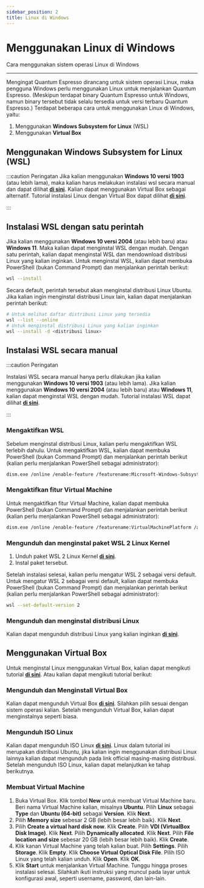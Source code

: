 ```yaml
---
sidebar_position: 2
title: Linux di Windows
---
```


# Menggunakan Linux di Windows

Cara menggunakan sistem operasi Linux di Windows

---

Mengingat Quantum Espresso dirancang untuk sistem operasi Linux, maka pengguna Windows perlu menggunakan Linux untuk menjalankan Quantum Espresso. (Meskipun terdapat binary Quantum Espresso untuk Windows, namun binary tersebut tidak selalu tersedia untuk versi terbaru Quantum Espresso.) Terdapat beberapa cara untuk menggunakan Linux di Windows, yaitu:

1. Menggunakan **Windows Subsystem for Linux** (WSL)
2. Menggunakan **Virtual Box**

## Menggunakan Windows Subsystem for Linux (WSL)

:::caution Peringatan
Jika kalian menggunakan **Windows 10 versi 1903** (atau lebih lama), maka kalian harus melakukan instalasi wsl secara manual dan dapat dilihat [**di sini**](#instalasi-wsl-secara-manual). Kalian dapat menggunakan Virtual Box sebagai alternatif. Tutorial instalasi Linux dengan Virtual Box dapat dilihat [**di sini**](#menggunakan-virtual-box).

:::

## Instalasi WSL dengan satu perintah

Jika kalian menggunakan **Windows 10 versi 2004** (atau lebih baru) atau **Windows 11**. Maka kalian dapat menginstal WSL dengan mudah. Dengan satu perintah, kalian dapat menginstal WSL dan mendownload distribusi Linux yang kalian inginkan. Untuk menginstal WSL, kalian dapat membuka PowerShell (bukan Command Prompt) dan menjalankan perintah berikut:

```bash
wsl --install
```

Secara default, perintah tersebut akan menginstal distribusi Linux Ubuntu. Jika kalian ingin menginstal distribusi Linux lain, kalian dapat menjalankan perintah berikut:

```bash
# Untuk melihat daftar distribusi Linux yang tersedia
wsl --list --online 
# Untuk menginstal distribusi Linux yang kalian inginkan
wsl --install -d <distribusi linux>
```

## Instalasi WSL secara manual

:::caution Peringatan

Instalasi WSL secara manual hanya perlu dilakukan jika kalian menggunakan **Windows 10 versi 1903** (atau lebih lama). Jika kalian menggunakan **Windows 10 versi 2004** (atau lebih baru) atau **Windows 11**, kalian dapat menginstal WSL dengan mudah. Tutorial instalasi WSL dapat dilihat [**di sini**](#menggunakan-windows-subsystem-for-linux-wsl).

:::

### Mengaktifkan WSL

Sebelum menginstal distribusi Linux, kalian perlu mengaktifkan WSL terlebih dahulu. Untuk mengaktifkan WSL, kalian dapat membuka PowerShell (bukan Command Prompt) dan menjalankan perintah berikut (kalian perlu menjalankan PowerShell sebagai administrator):

```bash
dism.exe /online /enable-feature /featurename:Microsoft-Windows-Subsystem-Linux /all /norestart
```

### Mengaktifkan fitur Virtual Machine

Untuk mengaktifkan fitur Virtual Machine, kalian dapat membuka PowerShell (bukan Command Prompt) dan menjalankan perintah berikut (kalian perlu menjalankan PowerShell sebagai administrator):

```bash
dism.exe /online /enable-feature /featurename:VirtualMachinePlatform /all /norestart
```

### Mengunduh dan menginstal paket WSL 2 Linux Kernel

1. Unduh paket WSL 2 Linux Kernel [**di sini**](https://wslstorestorage.blob.core.windows.net/wslblob/wsl_update_x64.msi).
2. Instal paket tersebut.

Setelah instalasi selesai, kalian perlu mengatur WSL 2 sebagai versi default. Untuk mengatur WSL 2 sebagai versi default, kalian dapat membuka PowerShell (bukan Command Prompt) dan menjalankan perintah berikut (kalian perlu menjalankan PowerShell sebagai administrator):

```bash
wsl --set-default-version 2
```

### Mengunduh dan menginstal distribusi Linux

Kalian dapat mengunduh distribusi Linux yang kalian inginkan [**di sini**](https://docs.microsoft.com/en-us/windows/wsl/install-manual#downloading-distributions).

## Menggunakan Virtual Box

Untuk menginstal Linux menggunakan Virtual Box, kalian dapat mengikuti tutorial [**di sini**](https://www.youtube.com/watch?v=QbmRXJJKsvs). Atau kalian dapat mengikuti tutorial berikut:

### Mengunduh dan Menginstall Virtual Box

Kalian dapat mengunduh Virtual Box [**di sini**](https://www.virtualbox.org/wiki/Downloads). Silahkan pilih sesuai dengan sistem operasi kalian. Setelah mengunduh Virtual Box, kalian dapat menginstalnya seperti biasa.

### Mengunduh ISO Linux

Kalian dapat mengunduh ISO Linux [**di sini**](https://ubuntu.com/download/desktop). Linux dalam tutorial ini merupakan distribusi Ubuntu, jika kalian ingin menggunakan distribusi Linux lainnya kalian dapat mengunduh pada link official masing-masing distribusi. Setelah mengunduh ISO Linux, kalian dapat melanjutkan ke tahap berikutnya.

### Membuat Virtual Machine

1. Buka Virtual Box. Klik tombol **New** untuk membuat Virtual Machine baru. Beri nama Virtual Machine kalian, misalnya **Ubuntu**. Pilih **Linux** sebagai **Type** dan **Ubuntu (64-bit)** sebagai **Version**. Klik **Next**.
2. Pilih **Memory size** sebesar 2 GB (lebih besar lebih baik). Klik **Next**.
3. Pilih **Create a virtual hard disk now**. Klik **Create**. Pilih **VDI (VirtualBox Disk Image)**. Klik **Next**. Pilih **Dynamically allocated**. Klik **Next**. Pilih **File location and size** sebesar 20 GB (lebih besar lebih baik). Klik **Create**.
4. Klik kanan Virtual Machine yang telah kalian buat. Pilih **Settings**. Pilih **Storage**. Klik **Empty**. Klik **Choose Virtual Optical Disk File**. Pilih ISO Linux yang telah kalian unduh. Klik **Open**. Klik **OK**.
5. Klik **Start** untuk menjalankan Virtual Machine. Tunggu hingga proses instalasi selesai. Silahkah ikuti instruksi yang muncul pada layar untuk konfigurasi awal, seperti username, password, dan lain-lain.